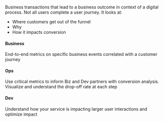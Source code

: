 Business transactions that lead to a business outcome in context of a digital process.
Not all users complete a user journey.
It looks at:
- Where customers get out of the funnel
- Why
- How it impacts conversion

#### Business
End-to-end metrics on specific business events correlated with a customer journey
#### Ops
Use critical metrics to inform Biz and Dev partners with conversion analysis. Visualize and understand the drop-off rate at each step
#### Dev
Understand how your service is impacting larger user interactions and optimize impact
